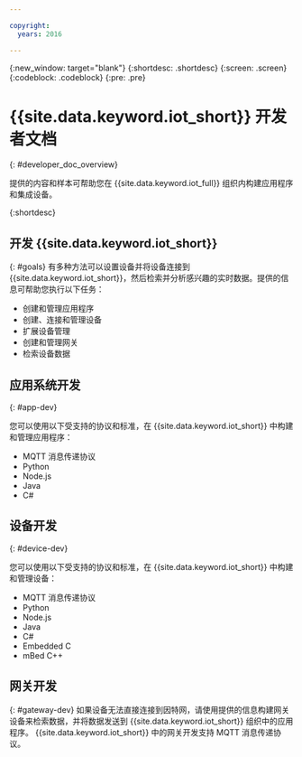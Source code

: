 ```yaml
---

copyright:
  years: 2016

---
```


{:new_window: target="blank"}
{:shortdesc: .shortdesc}
{:screen: .screen}
{:codeblock: .codeblock}
{:pre: .pre}

# {{site.data.keyword.iot_short}} 开发者文档
{: #developer_doc_overview}

提供的内容和样本可帮助您在 {{site.data.keyword.iot_full}} 组织内构建应用程序和集成设备。


{:shortdesc}


## 开发 {{site.data.keyword.iot_short}}
{: #goals}
有多种方法可以设置设备并将设备连接到 {{site.data.keyword.iot_short}}，然后检索并分析感兴趣的实时数据。提供的信息可帮助您执行以下任务：

-  创建和管理应用程序
-  创建、连接和管理设备
-  扩展设备管理
-  创建和管理网关
-  检索设备数据


## 应用系统开发
{: #app-dev}

您可以使用以下受支持的协议和标准，在 {{site.data.keyword.iot_short}} 中构建和管理应用程序：

- MQTT 消息传递协议
- Python
- Node.js
- Java
- C#

## 设备开发
{: #device-dev}

您可以使用以下受支持的协议和标准，在 {{site.data.keyword.iot_short}} 中构建和管理设备：

- MQTT 消息传递协议
- Python
- Node.js
- Java
- C#
- Embedded C
- mBed C++

## 网关开发
{: #gateway-dev}
如果设备无法直接连接到因特网，请使用提供的信息构建网关设备来检索数据，并将数据发送到 {{site.data.keyword.iot_short}} 组织中的应用程序。
{{site.data.keyword.iot_short}} 中的网关开发支持 MQTT 消息传递协议。
